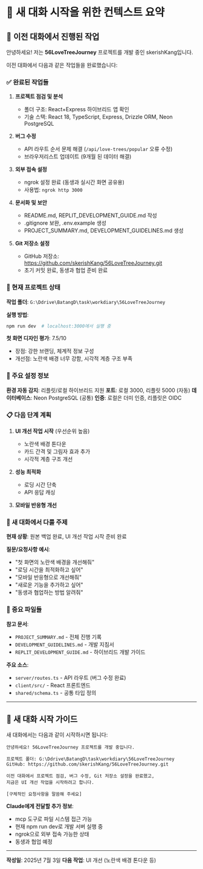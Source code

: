 # 🔄 새 대화 시작을 위한 컨텍스트 요약

## 📌 이전 대화에서 진행된 작업

안녕하세요! 저는 **56LoveTreeJourney** 프로젝트를 개발 중인 skerishKang입니다. 

이전 대화에서 다음과 같은 작업들을 완료했습니다:

### ✅ 완료된 작업들

1. **프로젝트 점검 및 분석**
   - 폴더 구조: React+Express 하이브리드 앱 확인
   - 기술 스택: React 18, TypeScript, Express, Drizzle ORM, Neon PostgreSQL

2. **버그 수정**
   - API 라우트 순서 문제 해결 (`/api/love-trees/popular` 오류 수정)
   - 브라우저리스트 업데이트 (9개월 된 데이터 해결)

3. **외부 접속 설정**
   - ngrok 설정 완료 (동생과 실시간 화면 공유용)
   - 사용법: `ngrok http 3000`

4. **문서화 및 보안**
   - README.md, REPLIT_DEVELOPMENT_GUIDE.md 작성
   - .gitignore 보완, .env.example 생성
   - PROJECT_SUMMARY.md, DEVELOPMENT_GUIDELINES.md 생성

5. **Git 저장소 설정**
   - GitHub 저장소: https://github.com/skerishKang/56LoveTreeJourney.git
   - 초기 커밋 완료, 동생과 협업 준비 완료

### 🎨 현재 프로젝트 상태

**작업 폴더**: `G:\Ddrive\BatangD\task\workdiary\56LoveTreeJourney`

**실행 방법**:
```bash
npm run dev  # localhost:3000에서 실행 중
```

**첫 화면 디자인 평가**: 7.5/10
- 장점: 강한 브랜딩, 체계적 정보 구성
- 개선점: 노란색 배경 너무 강함, 시각적 계층 구조 부족

### 🔧 주요 설정 정보

**환경 자동 감지**: 리플릿/로컬 하이브리드 지원
**포트**: 로컬 3000, 리플릿 5000 (자동)
**데이터베이스**: Neon PostgreSQL (공통)
**인증**: 로컬은 더미 인증, 리플릿은 OIDC

### 📋 다음 단계 계획

1. **UI 개선 작업 시작** (우선순위 높음)
   - 노란색 배경 톤다운
   - 카드 간격 및 그림자 효과 추가
   - 시각적 계층 구조 개선

2. **성능 최적화**
   - 로딩 시간 단축
   - API 응답 캐싱

3. **모바일 반응형 개선**

### 🎯 새 대화에서 다룰 주제

**현재 상황**: 원본 백업 완료, UI 개선 작업 시작 준비 완료

**질문/요청사항 예시**:
- "첫 화면의 노란색 배경을 개선해줘"
- "로딩 시간을 최적화하고 싶어"
- "모바일 반응형으로 개선해줘"
- "새로운 기능을 추가하고 싶어"
- "동생과 협업하는 방법 알려줘"

### 📁 중요 파일들

**참고 문서**:
- `PROJECT_SUMMARY.md` - 전체 진행 기록
- `DEVELOPMENT_GUIDELINES.md` - 개발 지침서
- `REPLIT_DEVELOPMENT_GUIDE.md` - 하이브리드 개발 가이드

**주요 소스**:
- `server/routes.ts` - API 라우트 (버그 수정 완료)
- `client/src/` - React 프론트엔드
- `shared/schema.ts` - 공통 타입 정의

---

## 💬 새 대화 시작 가이드

새 대화에서는 다음과 같이 시작하시면 됩니다:

```
안녕하세요! 56LoveTreeJourney 프로젝트를 개발 중입니다.

프로젝트 폴더: G:\Ddrive\BatangD\task\workdiary\56LoveTreeJourney
GitHub: https://github.com/skerishKang/56LoveTreeJourney.git

이전 대화에서 프로젝트 점검, 버그 수정, Git 저장소 설정을 완료했고,
지금은 UI 개선 작업을 시작하려고 합니다.

[구체적인 요청사항을 말씀해 주세요]
```

**Claude에게 전달할 추가 정보**:
- mcp 도구로 파일 시스템 접근 가능
- 현재 npm run dev로 개발 서버 실행 중
- ngrok으로 외부 접속 가능한 상태
- 동생과 협업 예정

---

**작성일**: 2025년 7월 3일
**다음 작업**: UI 개선 (노란색 배경 톤다운 등)

